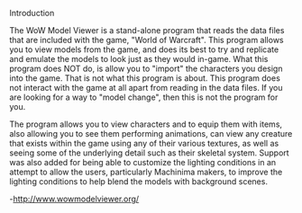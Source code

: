 Introduction

The WoW Model Viewer is a stand-alone program that reads the data files that are included with the game, "World of Warcraft". This program allows you to view models from the game, and does its best to try and replicate and emulate the models to look just as they would in-game. What this program does NOT do, is allow you to "import" the characters you design into the game. That is not what this program is about. This program does not interact with the game at all apart from reading in the data files. If you are looking for a way to "model change", then this is not the program for you.

The program allows you to view characters and to equip them with items, also allowing you to see them performing animations, can view any creature that exists within the game using any of their various textures, as well as seeing some of the underlying detail such as their skeletal system. Support was also added for being able to customize the lighting conditions in an attempt to allow the users, particularly Machinima makers, to improve the lighting conditions to help blend the models with background scenes.

-http://www.wowmodelviewer.org/